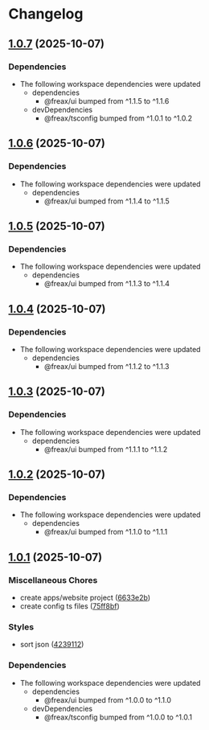 # Changelog

## [1.0.7](https://github.com/freax-io/freax/compare/website-v1.0.6...website-v1.0.7) (2025-10-07)


### Dependencies

* The following workspace dependencies were updated
  * dependencies
    * @freax/ui bumped from ^1.1.5 to ^1.1.6
  * devDependencies
    * @freax/tsconfig bumped from ^1.0.1 to ^1.0.2

## [1.0.6](https://github.com/freax-io/freax/compare/website-v1.0.5...website-v1.0.6) (2025-10-07)


### Dependencies

* The following workspace dependencies were updated
  * dependencies
    * @freax/ui bumped from ^1.1.4 to ^1.1.5

## [1.0.5](https://github.com/freax-io/freax/compare/website-v1.0.4...website-v1.0.5) (2025-10-07)


### Dependencies

* The following workspace dependencies were updated
  * dependencies
    * @freax/ui bumped from ^1.1.3 to ^1.1.4

## [1.0.4](https://github.com/freax-io/freax/compare/website-v1.0.3...website-v1.0.4) (2025-10-07)


### Dependencies

* The following workspace dependencies were updated
  * dependencies
    * @freax/ui bumped from ^1.1.2 to ^1.1.3

## [1.0.3](https://github.com/freax-io/freax/compare/website-v1.0.2...website-v1.0.3) (2025-10-07)


### Dependencies

* The following workspace dependencies were updated
  * dependencies
    * @freax/ui bumped from ^1.1.1 to ^1.1.2

## [1.0.2](https://github.com/freax-io/freax/compare/website-v1.0.1...website-v1.0.2) (2025-10-07)


### Dependencies

* The following workspace dependencies were updated
  * dependencies
    * @freax/ui bumped from ^1.1.0 to ^1.1.1

## [1.0.1](https://github.com/freax-io/freax/compare/website-v1.0.0...website-v1.0.1) (2025-10-07)


### Miscellaneous Chores

* create apps/website project ([6633e2b](https://github.com/freax-io/freax/commit/6633e2b600972b53d1120a6f2a34f2beb79c9e20))
* create config ts files ([75ff8bf](https://github.com/freax-io/freax/commit/75ff8bf6e4d601bcef34aa395e1f87b7d08a1100))


### Styles

* sort json ([4239112](https://github.com/freax-io/freax/commit/423911260047525b5254643e93e58fb1a1d252cf))


### Dependencies

* The following workspace dependencies were updated
  * dependencies
    * @freax/ui bumped from ^1.0.0 to ^1.1.0
  * devDependencies
    * @freax/tsconfig bumped from ^1.0.0 to ^1.0.1
